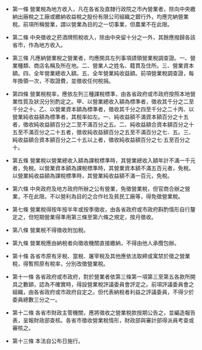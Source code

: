 * 第一條 營業稅為地方收入，凡在各省及直隸行政院之市內營業者，除向中央繳納出廠稅之工廠或繳納收益稅之股份有限公司組織之銀行外，均應完納營業稅。前項所稱營業，謂以營業為目的之一切事業，但農業不在此限。

* 第二條 中央徵收之菸酒牌照稅收入，除由中央留十分之一外，其餘應撥歸各該省市，作為地方收入。

* 第三條 凡應納營業稅之營業者，均應開具左列事項請領營業稅調查證。一、營業種類、商店名稱及所在地。二、營業人之姓名、籍貫及住所。三、營業資本額。四、全年營業總收入額。五、全年營業純收益額。前項營業稅調查證，每年換領一次，不取證費，並徵收任何稅捐。

* 第四條 營業稅稅率，應依左列三種課稅標準，由各省政府或市政府按照本地營業性質及狀況分別酌定之。甲、以營業總收入額為標準者，徵收其千分之二至千分之十。乙、以營業資本額為標準者，徵收其千分之四至千分之二十丙、以營業純收益額為標準者，其稅率如左。一、純收益額不滿資本額百分之十五者，徵收純收益額百分之二至不滿百分之五。二、純收益額合資本額百分之十五至不滿百分之二十五者，徵收純收益額百分之五至不滿百分之七．五。三、純收益額合資本額百分之二十五以上者，徵收純收益額百分之七·五至百分之十。

* 第五條 營業稅以營業總收入額為課稅標準時，其營業總收入額年計不滿一千元者，免稅。以營業資本額為課稅標準時，其營業資本額不滿五百元者，免稅。以營業純收益額為課稅標準時，其營業純收益額不滿一百元，免稅。

* 第六條 中央政府及地方政府所辦之公有營業，免徵營業稅，但官商合辦之營業，不在此限。不以營利為目的之合作社及貧民工廠等，得免徵營業稅。

* 第七條 營業稅得按年按半年或按季徵收，由各省政府或市政府斟酌情形自行釐定之，但短期營業得準用第三條至第六條之規定，按月徵收。

* 第八條 營業稅不得徵收附加稅。

* 第九條 營業稅應由納稅者向徵收機關直接繳納，不得由他人承攬包辦。

* 第十條 各省市原有牙稅、當稅、屠宰稅及其他應依法取締或寓禁於徵之營業稅，得暫照原有稅率，分別改徵營業稅。

* 第十一條 各省政府或市政府，對於營業者依第三條第一項第三至第五各款所開具之數額，認為不確實時，得設營業稅評議委員會評定之。前項評議委員會之組織，由各省政府或市政府自定之。但代表納稅者利益之評議委員，不得少於委員總數三分之一。

* 第十二條 各省市財政主管機關，應將徵收之營業稅款按期公告之，並編造報告表，呈報財政部查核。各省市徵收營業稅情形，財政部與審計部得派員考查或審核之。

* 第十三條 本法自公布日施行。

